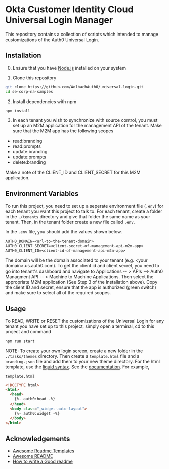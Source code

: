 
# Okta Customer Identity Cloud Universal Login Manager

This repository contains a collection of scripts which intended to manage customizations of the Auth0 Universal Login. 

## Installation

0. Ensure that you have [Node.js](https://nodejs.org/en/) installed on your system

1. Clone this repository

```bash
git clone https://github.com/WolbachAuth0/universal-login.git
cd se-corp-na-samples
```

2. Install dependencies with npm

```bash
npm install
```

3. In each tenant you wish to synchronize with source control, you must set up an M2M application for the management API of the tenant. Make sure that the M2M app has the following scopes

* read:branding
* read:prompts
* update:branding
* update:prompts
* delete:branding

Make a note of the CLIENT_ID and CLIENT_SECRET for this M2M application.

## Environment Variables

To run this project, you need to set up a seperate environment file (`.env`) for each tenant you want this project
to talk to. For each tenant, create a folder in the `./tenants` directory and give that folder the same name as your tenant.
Then, in the tenant folder create a new file called `.env`.

In the `.env` file, you should add the values shown below.
```txt
AUTH0_DOMAIN=<url-to-the-tenant-domain>
AUTH0_CLIENT_SECRET=<client-secret-of-management-api-m2m-app>
AUTH0_CLIENT_ID=<client-id-of-management-api-m2m-app>
```
The domain will be the domain associated to your tenant (e.g. \<your domain>.us.auth0.com). To get the client id and client secret, you need to go into tenant's dashboard and navigate to Applications -- > APIs --> Auth0 Managment API -- > Machine to Machine Applications. Then select the appropriate M2M application (See Step 3 of the Installation above). Copy the client ID and secret, ensure that the app is authorized (green switch) and make sure to select all of the required scopes.

## Usage

To READ, WRITE or RESET the customizations of the Universal Login for any tenant you have set up to this project, simply open a terminal, cd to this project and command

```bash
npm run start
```


NOTE: To create your own login screen, create a new folder in the `./tasks/themes` directory. Then create a `template.html` file and a `branding.json` file and add them to your new theme directory. For the html template, use the [liquid syntax](https://shopify.github.io/liquid/basics/introduction/). See the [documentation](https://auth0.com/docs/brand-and-customize/universal-login-page-templates). For example,

`template.html`
```html
<!DOCTYPE html>
<html>
  <head>
    {%- auth0:head -%}
  </head>
  <body class="_widget-auto-layout">
    {%- auth0:widget -%}
  </body>
</html>
```

## Acknowledgements
 - [Awesome Readme Templates](https://awesomeopensource.com/project/elangosundar/awesome-README-templates)
 - [Awesome README](https://github.com/matiassingers/awesome-readme)
 - [How to write a Good readme](https://bulldogjob.com/news/449-how-to-write-a-good-readme-for-your-github-project)
